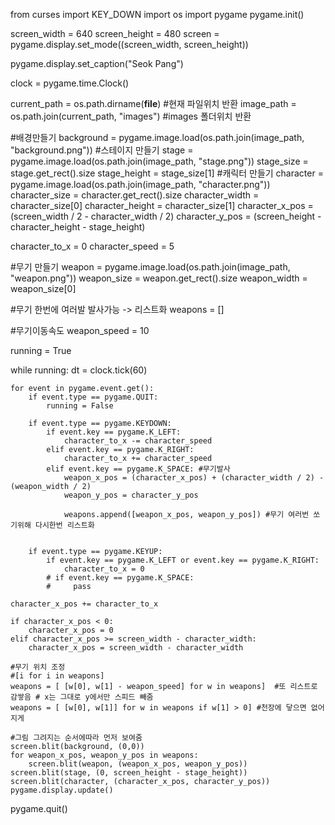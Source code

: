 from curses import KEY_DOWN
import os
import pygame
pygame.init()

screen_width = 640
screen_height = 480
screen = pygame.display.set_mode((screen_width, screen_height))

pygame.display.set_caption("Seok Pang")

clock = pygame.time.Clock()

current_path = os.path.dirname(__file__) #현재 파일위치 반환
image_path = os.path.join(current_path, "images") #images 폴더위치 반환

#배경만들기
background = pygame.image.load(os.path.join(image_path, "background.png"))
#스테이지 만들기
stage = pygame.image.load(os.path.join(image_path, "stage.png"))
stage_size = stage.get_rect().size
stage_height = stage_size[1]
#캐릭터 만들기
character = pygame.image.load(os.path.join(image_path, "character.png"))
character_size = character.get_rect().size
character_width = character_size[0]
character_height = character_size[1]
character_x_pos = (screen_width / 2 - character_width / 2)
character_y_pos = (screen_height - character_height - stage_height)

character_to_x = 0
character_speed = 5


#무기 만들기
weapon = pygame.image.load(os.path.join(image_path, "weapon.png"))
weapon_size = weapon.get_rect().size
weapon_width = weapon_size[0]

#무기 한번에 여러발 발사가능 -> 리스트화
weapons = []

#무기이동속도
weapon_speed = 10



running = True

while running:
    dt = clock.tick(60)


    for event in pygame.event.get():
        if event.type == pygame.QUIT:
            running = False

        if event.type == pygame.KEYDOWN:
            if event.key == pygame.K_LEFT:
                character_to_x -= character_speed
            elif event.key == pygame.K_RIGHT:
                character_to_x += character_speed
            elif event.key == pygame.K_SPACE: #무기발사
                weapon_x_pos = (character_x_pos) + (character_width / 2) - (weapon_width / 2)
                weapon_y_pos = character_y_pos
    
                weapons.append([weapon_x_pos, weapon_y_pos]) #무기 여러번 쏘기위해 다시한번 리스트화


        if event.type == pygame.KEYUP:
            if event.key == pygame.K_LEFT or event.key == pygame.K_RIGHT:
                character_to_x = 0
            # if event.key == pygame.K_SPACE:
            #     pass

    character_x_pos += character_to_x

    if character_x_pos < 0:
        character_x_pos = 0
    elif character_x_pos >= screen_width - character_width:
        character_x_pos = screen_width - character_width

    #무기 위치 조정
    #[i for i in weapons]
    weapons = [ [w[0], w[1] - weapon_speed] for w in weapons]  #또 리스트로 감쌓음 # x는 그대로 y에서만 스피드 빼줌
    weapons = [ [w[0], w[1]] for w in weapons if w[1] > 0] #천장에 닿으면 없어지게
    
    #그림 그려지는 순서에따라 먼저 보여줌
    screen.blit(background, (0,0))
    for weapon_x_pos, weapon_y_pos in weapons:
        screen.blit(weapon, (weapon_x_pos, weapon_y_pos))
    screen.blit(stage, (0, screen_height - stage_height))
    screen.blit(character, (character_x_pos, character_y_pos))
    pygame.display.update()

pygame.quit()
